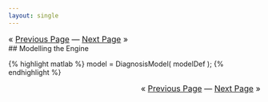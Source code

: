 ```yaml
---
layout: single
---
```

<div style="text-align: left; font-size: 12pt;">« <a href="/usecase">Previous Page</a>
— <a href="/_pages/usecase_diaganalysis">Next Page</a> »</div>
## Modelling the Engine


{% highlight matlab %}
model = DiagnosisModel( modelDef );
{% endhighlight %}

<div style="text-align: right; font-size: 12pt;">« <a href="/usecase">Previous Page</a>
— <a href="/_pages/usecase_diaganalysis">Next Page</a> »</div>
